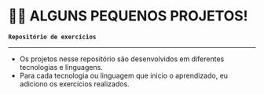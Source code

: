 # 🧛‍♀️ ALGUNS PEQUENOS PROJETOS!

**`Repositório de exercícios`**

---

 - Os projetos nesse repositório são desenvolvidos em diferentes tecnologias e linguagens.
 - Para cada tecnologia ou linguagem que inicio o aprendizado, eu adiciono os exercícios realizados.